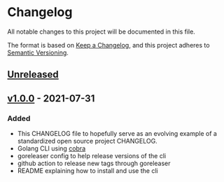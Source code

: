# Changelog

All notable changes to this project will be documented in this file.

The format is based on [Keep a Changelog](https://keepachangelog.com/en/1.0.0/),
and this project adheres to [Semantic Versioning](https://semver.org/spec/v2.0.0.html).

## [Unreleased]

## [v1.0.0] - 2021-07-31

### Added
- This CHANGELOG file to hopefully serve as an evolving example of a
  standardized open source project CHANGELOG.
- Golang CLI using [cobra](https://github.com/spf13/cobra)
- goreleaser config to help release versions of the cli
- github action to release new tags through goreleaser
- README explaining how to install and use the cli

[Unreleased]: https://github.com/lucassabreu/gh-collab-manager/compare/v1.0.0...HEAD
[v1.0.0]: https://github.com/lucassabreu/gh-collab-manager/releases/tag/v1.0.0
